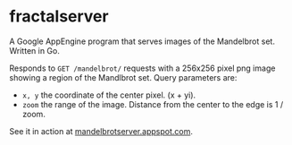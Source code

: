 fractalserver
=============

A Google AppEngine program that serves images of the Mandelbrot set. Written in Go.

Responds to `GET /mandelbrot/` requests with a 256x256 pixel png image showing a region of the Mandlbrot set. Query parameters are:

* `x, y` the coordinate of the center pixel. (x + yi).
* `zoom` the range of the image. Distance from the center to the edge is 1 / zoom.

See it in action at [mandelbrotserver.appspot.com](http://mandelbrotserver.appspot.com).
